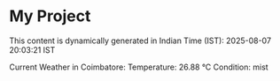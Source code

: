 # My Project

This content is dynamically generated in Indian Time (IST): 2025-08-07 20:03:21 IST


Current Weather in Coimbatore:
Temperature: 26.88 °C
Condition: mist
